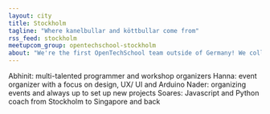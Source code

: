 ```yaml
---
layout: city
title: Stockholm
tagline: "Where kanelbullar and köttbullar come from"
rss_feed: stockholm
meetupcom_group: opentechschool-stockholm
about: "We're the first OpenTechSchool team outside of Germany! We collaborate with a network of co-working spaces, start-ups, schools and institutions to organize our events and we're currently collaborating with KTH (Royal Institute of Technology) and KKH (Royal Institute of Art) to create a university-powered hacker space in town."
---
```


Abhinit: multi-talented programmer and workshop organizers
Hanna: event organizer with a focus on design, UX/ UI and Arduino
Nader: organizing events and always up to set up new projects 
Soares: Javascript and Python coach from Stockholm to Singapore and back
